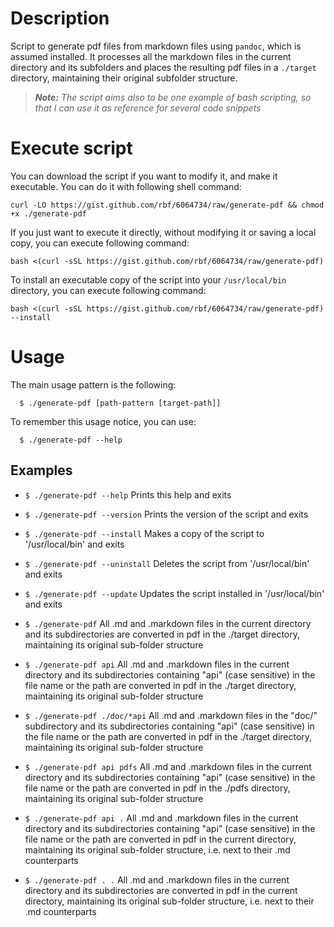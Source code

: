 Description
===========

Script to generate pdf files from markdown files using `pandoc`, which
is assumed installed. It processes all the markdown files in the
current directory and its subfolders and places the resulting pdf
files in a `./target` directory, maintaining their original subfolder
structure.

> _**Note:** The script aims also to be one example of bash
scripting, so that I can use it as reference for several code
snippets_

Execute script
==============

You can download the script if you want to modify it, and make it
executable. You can do it with following shell command:

```shell
curl -LO https://gist.github.com/rbf/6064734/raw/generate-pdf && chmod +x ./generate-pdf
```

If you just want to execute it directly, without modifying it or
saving a local copy, you can execute following command:

```shell
bash <(curl -sSL https://gist.github.com/rbf/6064734/raw/generate-pdf)
```

To install an executable copy of the script into your `/usr/local/bin` directory, you can execute following command:

```shell
bash <(curl -sSL https://gist.github.com/rbf/6064734/raw/generate-pdf) --install
```

Usage
=====

The main usage pattern is the following:

```shell
  $ ./generate-pdf [path-pattern [target-path]]
```

To remember this usage notice, you can use:

```shell
  $ ./generate-pdf --help
```

Examples
--------

  - `$ ./generate-pdf --help`       Prints this help and exits

  - `$ ./generate-pdf --version`    Prints the version of the script
and exits
  
  - `$ ./generate-pdf --install`    Makes a copy of the script to
'/usr/local/bin' and exits

  - `$ ./generate-pdf --uninstall`  Deletes the script from 
'/usr/local/bin' and exits

  - `$ ./generate-pdf --update`     Updates the script installed in
'/usr/local/bin' and exits

  - `$ ./generate-pdf`              All .md and .markdown files in
the current directory and its subdirectories are converted in pdf in
the  ./target directory, maintaining its original sub-folder structure

  - `$ ./generate-pdf api`          All .md and .markdown files in
the current directory and its subdirectories containing "api" (case
sensitive) in the  file name or the path are converted in pdf in the
./target directory, maintaining its original sub-folder structure

  - `$ ./generate-pdf ./doc/*api`   All .md and .markdown files in
the "doc/" subdirectory and its subdirectories containing "api" (case
sensitive) in the  file name or the path are converted in pdf in the
./target directory, maintaining its original sub-folder structure

  - `$ ./generate-pdf api pdfs`     All .md and .markdown files in
the current directory and its subdirectories containing "api" (case
sensitive) in the  file name or the path are converted in pdf in the
./pdfs directory, maintaining its original sub-folder structure

  - `$ ./generate-pdf api .`        All .md and .markdown files in
the current directory and its subdirectories containing "api" (case
sensitive) in the  file name or the path are converted in pdf in the
current directory, maintaining its original sub-folder structure,
i.e. next to their .md counterparts

  - `$ ./generate-pdf . .`          All .md and .markdown files in
the current directory and its subdirectories are converted in pdf in
the  current directory, maintaining its original sub-folder
structure, i.e. next to their .md counterparts

